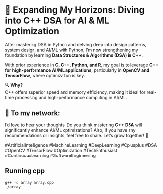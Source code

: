 # **🚀 Expanding My Horizons: Diving into C++ DSA for AI & ML Optimization**  

After mastering DSA in Python and delving deep into design patterns, system design, and AI/ML with Python, I’m now strengthening my foundation by learning **Data Structures & Algorithms (DSA) in C++**.  

With prior experience in **C, C++, Python, and R**, my goal is to leverage **C++ for high-performance AI/ML applications**, particularly in **OpenCV and TensorFlow**, where optimization is key.  

🔍 **Why?**  
C++ offers superior speed and memory efficiency, making it ideal for real-time processing and high-performance computing in AI/ML.  

## 📢 **To my network:**  
I’d love to hear your thoughts! Do you think mastering **C++ DSA** will significantly enhance AI/ML optimizations? Also, if you have any recommendations or insights, feel free to share. Let’s grow together! 🚀  

#ArtificialIntelligence #MachineLearning #DeepLearning #Cplusplus #DSA #OpenCV #TensorFlow #Optimization #TechEnthusiast #ContinuousLearning #SoftwareEngineering  

## Running cpp
```cmd
g++ -o array array.cpp
./array
```